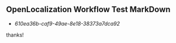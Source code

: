 ## OpenLocalization Workflow Test MarkDown
* *610ea36b-caf9-49ae-8e18-38373a7dca92*
 
thanks!

<!--HONumber=Feb17_HO1-->


